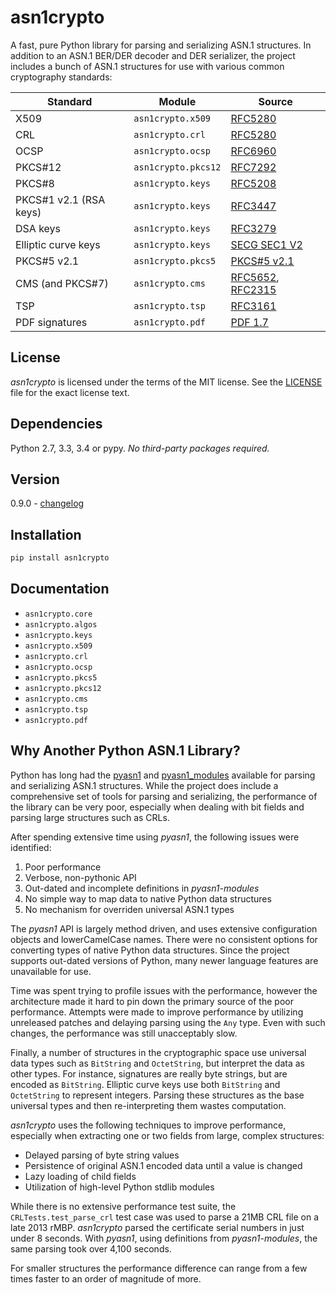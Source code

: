 # asn1crypto

A fast, pure Python library for parsing and serializing ASN.1 structures. In
addition to an ASN.1 BER/DER decoder and DER serializer, the project includes
a bunch of ASN.1 structures for use with various common cryptography standards:

| Standard               | Module              | Source                                                                                                                 |
| ---------------------- | ------------------- | ---------------------------------------------------------------------------------------------------------------------- |
| X509                   | `asn1crypto.x509`   | [RFC5280](https://tools.ietf.org/html/rfc5280)                                                                         |
| CRL                    | `asn1crypto.crl`    | [RFC5280](https://tools.ietf.org/html/rfc5280)                                                                         |
| OCSP                   | `asn1crypto.ocsp`   | [RFC6960](https://tools.ietf.org/html/rfc6960)                                                                         |
| PKCS#12                | `asn1crypto.pkcs12` | [RFC7292](https://tools.ietf.org/html/rfc7292)                                                                         |
| PKCS#8                 | `asn1crypto.keys`   | [RFC5208](https://tools.ietf.org/html/rfc5208)                                                                         |
| PKCS#1 v2.1 (RSA keys) | `asn1crypto.keys`   | [RFC3447](https://tools.ietf.org/html/rfc3447)                                                                         |
| DSA keys               | `asn1crypto.keys`   | [RFC3279](https://tools.ietf.org/html/rfc3279)                                                                         |
| Elliptic curve keys    | `asn1crypto.keys`   | [SECG SEC1 V2](http://www.secg.org/sec1-v2.pdf)                                                                        |
| PKCS#5 v2.1            | `asn1crypto.pkcs5`  | [PKCS#5 v2.1](http://www.emc.com/collateral/white-papers/h11302-pkcs5v2-1-password-based-cryptography-standard-wp.pdf) |
| CMS (and PKCS#7)       | `asn1crypto.cms`    | [RFC5652](https://tools.ietf.org/html/rfc5652), [RFC2315](https://tools.ietf.org/html/rfc2315)                         |
| TSP                    | `asn1crypto.tsp`    | [RFC3161](https://tools.ietf.org/html/rfc3161)                                                                         |
| PDF signatures         | `asn1crypto.pdf`    | [PDF 1.7](http://wwwimages.adobe.com/content/dam/Adobe/en/devnet/pdf/pdfs/PDF32000_2008.pdf)                           |

## License

*asn1crypto* is licensed under the terms of the MIT license. See the
[LICENSE](LICENSE) file for the exact license text.

## Dependencies

Python 2.7, 3.3, 3.4 or pypy. *No third-party packages required.*

## Version

0.9.0 - [changelog](changelog.md)

## Installation

```bash
pip install asn1crypto
```

## Documentation

 - `asn1crypto.core`
 - `asn1crypto.algos`
 - `asn1crypto.keys`
 - `asn1crypto.x509`
 - `asn1crypto.crl`
 - `asn1crypto.ocsp`
 - `asn1crypto.pkcs5`
 - `asn1crypto.pkcs12`
 - `asn1crypto.cms`
 - `asn1crypto.tsp`
 - `asn1crypto.pdf`

## Why Another Python ASN.1 Library?

Python has long had the [pyasn1](https://pypi.python.org/pypi/pyasn1) and
[pyasn1_modules](https://pypi.python.org/pypi/pyasn1-modules) available for
parsing and serializing ASN.1 structures. While the project does include a
comprehensive set of tools for parsing and serializing, the performance of the
library can be very poor, especially when dealing with bit fields and parsing
large structures such as CRLs.

After spending extensive time using *pyasn1*, the following issues were
identified:

 1. Poor performance
 2. Verbose, non-pythonic API
 3. Out-dated and incomplete definitions in *pyasn1-modules*
 4. No simple way to map data to native Python data structures
 5. No mechanism for overriden universal ASN.1 types

The *pyasn1* API is largely method driven, and uses extensive configuration
objects and lowerCamelCase names. There were no consistent options for
converting types of native Python data structures. Since the project supports
out-dated versions of Python, many newer language features are unavailable
for use.

Time was spent trying to profile issues with the performance, however the
architecture made it hard to pin down the primary source of the poor
performance. Attempts were made to improve performance by utilizing unreleased
patches and delaying parsing using the `Any` type. Even with such changes, the
performance was still unacceptably slow.

Finally, a number of structures in the cryptographic space use universal data
types such as `BitString` and `OctetString`, but interpret the data as other
types. For instance, signatures are really byte strings, but are encoded as
`BitString`. Elliptic curve keys use both `BitString` and `OctetString` to
represent integers. Parsing these structures as the base universal types and
then re-interpreting them wastes computation.

*asn1crypto* uses the following techniques to improve performance, especially
when extracting one or two fields from large, complex structures:

 - Delayed parsing of byte string values
 - Persistence of original ASN.1 encoded data until a value is changed
 - Lazy loading of child fields
 - Utilization of high-level Python stdlib modules

While there is no extensive performance test suite, the
`CRLTests.test_parse_crl` test case was used to parse a 21MB CRL file on a
late 2013 rMBP. *asn1crypto* parsed the certificate serial numbers in just
under 8 seconds. With *pyasn1*, using definitions from *pyasn1-modules*, the
same parsing took over 4,100 seconds.

For smaller structures the performance difference can range from a few times
faster to an order of magnitude of more.


